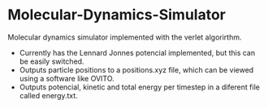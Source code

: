 # Molecular-Dynamics-Simulator
Molecular dynamics simulator implemented with the verlet algorirthm.

- Currently has the Lennard Jonnes potencial implemented, but this can be easily switched.
- Outputs particle positions to a positions.xyz file, which can be viewed using a software like OVITO.
- Outputs potencial, kinetic and total energy per timestep in a diferent file called energy.txt.
